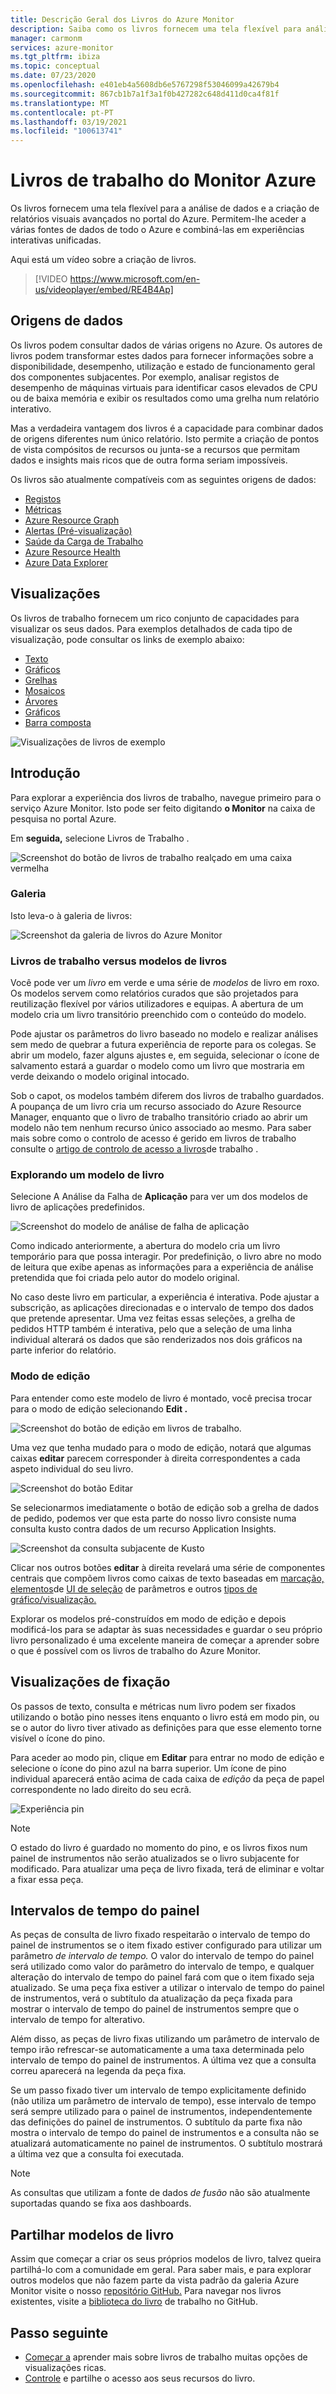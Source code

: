```yaml
---
title: Descrição Geral dos Livros do Azure Monitor
description: Saiba como os livros fornecem uma tela flexível para análise de dados e a criação de relatórios visuais ricos dentro do portal Azure.
manager: carmonm
services: azure-monitor
ms.tgt_pltfrm: ibiza
ms.topic: conceptual
ms.date: 07/23/2020
ms.openlocfilehash: e401eb4a5608db6e5767298f53046099a42679b4
ms.sourcegitcommit: 867cb1b7a1f3a1f0b427282c648d411d0ca4f81f
ms.translationtype: MT
ms.contentlocale: pt-PT
ms.lasthandoff: 03/19/2021
ms.locfileid: "100613741"
---
```

# <a name="azure-monitor-workbooks"></a>Livros de trabalho do Monitor Azure

Os livros fornecem uma tela flexível para a análise de dados e a criação de relatórios visuais avançados no portal do Azure. Permitem-lhe aceder a várias fontes de dados de todo o Azure e combiná-las em experiências interativas unificadas. 

Aqui está um vídeo sobre a criação de livros.

> [!VIDEO https://www.microsoft.com/en-us/videoplayer/embed/RE4B4Ap]

## <a name="data-sources"></a>Origens de dados

Os livros podem consultar dados de várias origens no Azure. Os autores de livros podem transformar estes dados para fornecer informações sobre a disponibilidade, desempenho, utilização e estado de funcionamento geral dos componentes subjacentes. Por exemplo, analisar registos de desempenho de máquinas virtuais para identificar casos elevados de CPU ou de baixa memória e exibir os resultados como uma grelha num relatório interativo.
  
Mas a verdadeira vantagem dos livros é a capacidade para combinar dados de origens diferentes num único relatório. Isto permite a criação de pontos de vista compósitos de recursos ou junta-se a recursos que permitam dados e insights mais ricos que de outra forma seriam impossíveis.

Os livros são atualmente compatíveis com as seguintes origens de dados:

* [Registos](../visualize/workbooks-data-sources.md#logs)
* [Métricas](../visualize/workbooks-data-sources.md#metrics)
* [Azure Resource Graph](../visualize/workbooks-data-sources.md#azure-resource-graph)
* [Alertas (Pré-visualização)](../visualize/workbooks-data-sources.md#alerts-preview)
* [Saúde da Carga de Trabalho](../visualize/workbooks-data-sources.md#workload-health)
* [Azure Resource Health](../visualize/workbooks-data-sources.md#azure-resource-health)
* [Azure Data Explorer](../visualize/workbooks-data-sources.md#azure-data-explorer)

## <a name="visualizations"></a>Visualizações

Os livros de trabalho fornecem um rico conjunto de capacidades para visualizar os seus dados. Para exemplos detalhados de cada tipo de visualização, pode consultar os links de exemplo abaixo:

* [Texto](../visualize/workbooks-text-visualizations.md)
* [Gráficos](../visualize/workbooks-chart-visualizations.md)
* [Grelhas](../visualize/workbooks-grid-visualizations.md)
* [Mosaicos](../visualize/workbooks-tile-visualizations.md)
* [Árvores](../visualize/workbooks-tree-visualizations.md)
* [Gráficos](../visualize/workbooks-graph-visualizations.md)
* [Barra composta](../visualize/workbooks-composite-bar.md)

![Visualizações de livros de exemplo](./media/workbooks-overview/visualizations.png)

## <a name="getting-started"></a>Introdução

Para explorar a experiência dos livros de trabalho, navegue primeiro para o serviço Azure Monitor. Isto pode ser feito digitando **o Monitor** na caixa de pesquisa no portal Azure.

Em **seguida,** selecione Livros de Trabalho .

![Screenshot do botão de livros de trabalho realçado em uma caixa vermelha](./media/workbooks-overview/workbooks.png)

### <a name="gallery"></a>Galeria

Isto leva-o à galeria de livros:

![Screenshot da galeria de livros do Azure Monitor](./media/workbooks-overview/gallery.png)

### <a name="workbooks-versus-workbook-templates"></a>Livros de trabalho versus modelos de livros

Você pode ver um _livro_ em verde e uma série de _modelos_ de livro em roxo. Os modelos servem como relatórios curados que são projetados para reutilização flexível por vários utilizadores e equipas. A abertura de um modelo cria um livro transitório preenchido com o conteúdo do modelo. 

Pode ajustar os parâmetros do livro baseado no modelo e realizar análises sem medo de quebrar a futura experiência de reporte para os colegas. Se abrir um modelo, fazer alguns ajustes e, em seguida, selecionar o ícone de salvamento estará a guardar o modelo como um livro que mostraria em verde deixando o modelo original intocado. 

Sob o capot, os modelos também diferem dos livros de trabalho guardados. A poupança de um livro cria um recurso associado do Azure Resource Manager, enquanto que o livro de trabalho transitório criado ao abrir um modelo não tem nenhum recurso único associado ao mesmo. Para saber mais sobre como o controlo de acesso é gerido em livros de trabalho consulte o [artigo de controlo de acesso a livros](../visualize/workbooks-access-control.md)de trabalho .

### <a name="exploring-a-workbook-template"></a>Explorando um modelo de livro

Selecione A Análise da Falha de **Aplicação** para ver um dos modelos de livro de aplicações predefinidos.

![Screenshot do modelo de análise de falha de aplicação](./media/workbooks-overview/failure-analysis.png)

Como indicado anteriormente, a abertura do modelo cria um livro temporário para que possa interagir. Por predefinição, o livro abre no modo de leitura que exibe apenas as informações para a experiência de análise pretendida que foi criada pelo autor do modelo original.

No caso deste livro em particular, a experiência é interativa. Pode ajustar a subscrição, as aplicações direcionadas e o intervalo de tempo dos dados que pretende apresentar. Uma vez feitas essas seleções, a grelha de pedidos HTTP também é interativa, pelo que a seleção de uma linha individual alterará os dados que são renderizados nos dois gráficos na parte inferior do relatório.

### <a name="editing-mode"></a>Modo de edição

Para entender como este modelo de livro é montado, você precisa trocar para o modo de edição selecionando **Edit .**

![Screenshot do botão de edição em livros de trabalho.](./media/workbooks-overview/edit.png)

Uma vez que tenha mudado para o modo de edição, notará que algumas caixas **editar** parecem corresponder à direita correspondentes a cada aspeto individual do seu livro.

![Screenshot do botão Editar](./media/workbooks-overview/edit-mode.png)

Se selecionarmos imediatamente o botão de edição sob a grelha de dados de pedido, podemos ver que esta parte do nosso livro consiste numa consulta kusto contra dados de um recurso Application Insights.

![Screenshot da consulta subjacente de Kusto](./media/workbooks-overview/kusto.png)

Clicar nos outros botões **editar** à direita revelará uma série de componentes centrais que compõem livros como caixas de texto baseadas em [marcação, elementos](../visualize/workbooks-text-visualizations.md)de [UI de seleção](../visualize/workbooks-parameters.md) de parâmetros e outros [tipos de gráfico/visualização.](#visualizations) 

Explorar os modelos pré-construídos em modo de edição e depois modificá-los para se adaptar às suas necessidades e guardar o seu próprio livro personalizado é uma excelente maneira de começar a aprender sobre o que é possível com os livros de trabalho do Azure Monitor.

## <a name="pinning-visualizations"></a>Visualizações de fixação

Os passos de texto, consulta e métricas num livro podem ser fixados utilizando o botão pino nesses itens enquanto o livro está em modo pin, ou se o autor do livro tiver ativado as definições para que esse elemento torne visível o ícone do pino. 

Para aceder ao modo pin, clique em **Editar** para entrar no modo de edição e selecione o ícone do pino azul na barra superior. Um ícone de pino individual aparecerá então acima de cada caixa de *edição* da peça de papel correspondente no lado direito do seu ecrã.

![Experiência pin](./media/workbooks-overview/pin-experience.png)

> [!NOTE]
> O estado do livro é guardado no momento do pino, e os livros fixos num painel de instrumentos não serão atualizados se o livro subjacente for modificado. Para atualizar uma peça de livro fixada, terá de eliminar e voltar a fixar essa peça.

## <a name="dashboard-time-ranges"></a>Intervalos de tempo do painel

As peças de consulta de livro fixado respeitarão o intervalo de tempo do painel de instrumentos se o item fixado estiver configurado para utilizar um parâmetro *de intervalo de tempo.* O valor do intervalo de tempo do painel será utilizado como valor do parâmetro do intervalo de tempo, e qualquer alteração do intervalo de tempo do painel fará com que o item fixado seja atualizado. Se uma peça fixa estiver a utilizar o intervalo de tempo do painel de instrumentos, verá o subtítulo da atualização da peça fixada para mostrar o intervalo de tempo do painel de instrumentos sempre que o intervalo de tempo for alterativo. 

Além disso, as peças de livro fixas utilizando um parâmetro de intervalo de tempo irão refrescar-se automaticamente a uma taxa determinada pelo intervalo de tempo do painel de instrumentos. A última vez que a consulta correu aparecerá na legenda da peça fixa.

Se um passo fixado tiver um intervalo de tempo explicitamente definido (não utiliza um parâmetro de intervalo de tempo), esse intervalo de tempo será sempre utilizado para o painel de instrumentos, independentemente das definições do painel de instrumentos. O subtítulo da parte fixa não mostra o intervalo de tempo do painel de instrumentos e a consulta não se atualizará automaticamente no painel de instrumentos. O subtítulo mostrará a última vez que a consulta foi executada.

> [!NOTE]
> As consultas que utilizam a fonte de dados *de fusão* não são atualmente suportadas quando se fixa aos dashboards.

## <a name="sharing-workbook-templates"></a>Partilhar modelos de livro

Assim que começar a criar os seus próprios modelos de livro, talvez queira partilhá-lo com a comunidade em geral. Para saber mais, e para explorar outros modelos que não fazem parte da vista padrão da galeria Azure Monitor visite o nosso [repositório GitHub.](https://github.com/Microsoft/Application-Insights-Workbooks/blob/master/README.md) Para navegar nos livros existentes, visite a [biblioteca do livro](https://github.com/microsoft/Application-Insights-Workbooks/tree/master/Workbooks) de trabalho no GitHub.

## <a name="next-step"></a>Passo seguinte

* [Começar a](#visualizations) aprender mais sobre livros de trabalho muitas opções de visualizações ricas.
* [Controle](../visualize/workbooks-access-control.md) e partilhe o acesso aos seus recursos do livro.